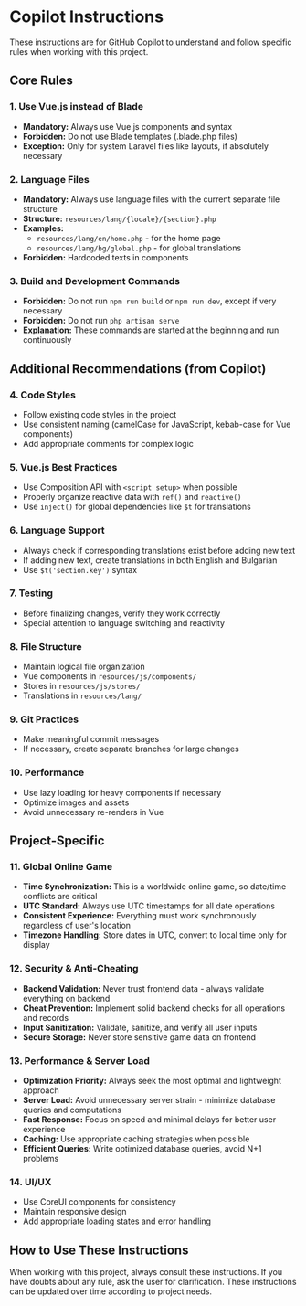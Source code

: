 # Copilot Instructions

These instructions are for GitHub Copilot to understand and follow specific rules when working with this project.

## Core Rules

### 1. **Use Vue.js instead of Blade**
- **Mandatory:** Always use Vue.js components and syntax
- **Forbidden:** Do not use Blade templates (.blade.php files)
- **Exception:** Only for system Laravel files like layouts, if absolutely necessary

### 2. **Language Files**
- **Mandatory:** Always use language files with the current separate file structure
- **Structure:** `resources/lang/{locale}/{section}.php`
- **Examples:**
  - `resources/lang/en/home.php` - for the home page
  - `resources/lang/bg/global.php` - for global translations
- **Forbidden:** Hardcoded texts in components

### 3. **Build and Development Commands**
- **Forbidden:** Do not run `npm run build` or `npm run dev`, except if very necessary
- **Forbidden:** Do not run `php artisan serve`
- **Explanation:** These commands are started at the beginning and run continuously

## Additional Recommendations (from Copilot)

### 4. **Code Styles**
- Follow existing code styles in the project
- Use consistent naming (camelCase for JavaScript, kebab-case for Vue components)
- Add appropriate comments for complex logic

### 5. **Vue.js Best Practices**
- Use Composition API with `<script setup>` when possible
- Properly organize reactive data with `ref()` and `reactive()`
- Use `inject()` for global dependencies like `$t` for translations

### 6. **Language Support**
- Always check if corresponding translations exist before adding new text
- If adding new text, create translations in both English and Bulgarian
- Use `$t('section.key')` syntax

### 7. **Testing**
- Before finalizing changes, verify they work correctly
- Special attention to language switching and reactivity

### 8. **File Structure**
- Maintain logical file organization
- Vue components in `resources/js/components/`
- Stores in `resources/js/stores/`
- Translations in `resources/lang/`

### 9. **Git Practices**
- Make meaningful commit messages
- If necessary, create separate branches for large changes

### 10. **Performance**
- Use lazy loading for heavy components if necessary
- Optimize images and assets
- Avoid unnecessary re-renders in Vue

## Project-Specific

### 11. **Global Online Game**
- **Time Synchronization:** This is a worldwide online game, so date/time conflicts are critical
- **UTC Standard:** Always use UTC timestamps for all date operations
- **Consistent Experience:** Everything must work synchronously regardless of user's location
- **Timezone Handling:** Store dates in UTC, convert to local time only for display

### 12. **Security & Anti-Cheating**
- **Backend Validation:** Never trust frontend data - always validate everything on backend
- **Cheat Prevention:** Implement solid backend checks for all operations and records
- **Input Sanitization:** Validate, sanitize, and verify all user inputs
- **Secure Storage:** Never store sensitive game data on frontend

### 13. **Performance & Server Load**
- **Optimization Priority:** Always seek the most optimal and lightweight approach
- **Server Load:** Avoid unnecessary server strain - minimize database queries and computations
- **Fast Response:** Focus on speed and minimal delays for better user experience
- **Caching:** Use appropriate caching strategies when possible
- **Efficient Queries:** Write optimized database queries, avoid N+1 problems

### 14. **UI/UX**
- Use CoreUI components for consistency
- Maintain responsive design
- Add appropriate loading states and error handling

## How to Use These Instructions

When working with this project, always consult these instructions. If you have doubts about any rule, ask the user for clarification. These instructions can be updated over time according to project needs.